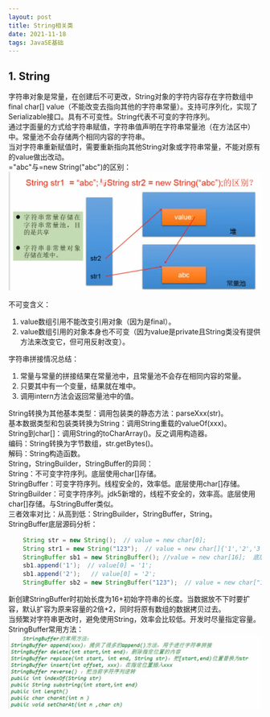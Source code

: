 ```yaml
---
layout: post
title: String相关类
date: 2021-11-18
tags: JavaSE基础
---
```

## 1. String
字符串对象是常量，在创建后不可更改，String对象的字符内容存在字符数组中final char[] value（不能改变去指向其他的字符串常量）。支持可序列化，实现了Serializable接口。具有不可变性。String代表不可变的字符序列。  
通过字面量的方式给字符串赋值，字符串值声明在字符串常量池（在方法区中）中。常量池不会存储两个相同内容的字符串。  
当对字符串重新赋值时，需要重新指向其他String对象或字符串常量，不能对原有的value做出改动。  
="abc"与=new String("abc")的区别：
![](/images/JavaSE/33.png)

不可变含义：  
1. value数组引用不能改变引用对象（因为是final）。
2. value数组引用的对象本身也不可变（因为value是private且String类没有提供方法来改变它，但可用反射改变）。

字符串拼接情况总结：
1. 常量与常量的拼接结果在常量池中，且常量池不会存在相同内容的常量。
2. 只要其中有一个变量，结果就在堆中。
3. 调用intern方法会返回常量池中的值。

String转换为其他基本类型：调用包装类的静态方法：parseXxx(str)。  
基本数据类型和包装类转换为String：调用String重载的valueOf(xxx)。  
String到char[]：调用String的toCharArray()。反之调用构造器。  
编码：String转换为字节数组，str.getBytes()。  
解码：String构造函数。  
String，StringBuilder，StringBuffer的异同：  
String：不可变字符序列。底层使用char[]存储。  
StringBuffer：可变字符序列。线程安全的，效率低。底层使用char[]存储。  
StringBuilder：可变字符序列。jdk5新增的，线程不安全的，效率高。底层使用char[]存储。与StringBuffer类似。  
三者效率对比：从高到低：StringBuilder，StringBuffer，String。  
StringBuffer底层源码分析：

```java
    String str = new String();  // value = new char[0];
    String str1 = new String("123");  // value = new char[]{'1','2','3'};
    StringBuffer sb1 = new StringBuffer(); //value = new char[16];  底层创建了一个长度为16的字符数组
    sb1.append('1');  // value[0] = '1';
    sb1.append('2');   // value[0] = '2';
    StringBuffer sb2 = new StringBuffer("123");  // value = new char["123".length()+16];
```

新创建StringBuffer时初始长度为16+初始字符串的长度。当数据放不下时要扩容，默认扩容为原来容量的2倍+2，同时将原有数组的数据拷贝过去。  
当频繁对字符串更改时，避免使用String，效率会比较低。开发时尽量指定容量。  
StringBuffer常用方法：
![](/images/JavaSE/34.png)


